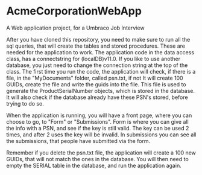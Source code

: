 # AcmeCorporationWebApp
A Web application project, for a Umbraco Job Interview

After you have cloned this repository, you need to make sure to run all the sql queries, that will create the tables and stored procedures.
These are needed for the application to work. The application code in the data access class, has a connectstring for (localDB)v11.0. 
If you like to use another database, you just need to change the connection string at the top of the class. 
The first time you run the code, the application will check, if there is a file, in the "MyDocuments" folder, called psn.txt, 
if not It will create 100 GUIDs, create the file and write the guids into the file. 
This file is used to generate the ProductSerialNumber objects, which is stored in the database. 
It will also check if the database already have these PSN's stored, before trying to do so.

When the application is running, you will have a front page, where you can choose to go, to "Form" or "Submissions". 
Form is where you can give all the info with a PSN, and see if the key is still valid. 
The key can be used 2 times, and after 2 uses the key will be invalid. In submissions you can see all the submissions, 
that people have submitted via the form.

Remember if you delete the psn.txt file, the application will create a 100 new GUIDs, that will not match the ones in the database. 
You will then need to empty the SERIAL table in the database, and run the application again.
